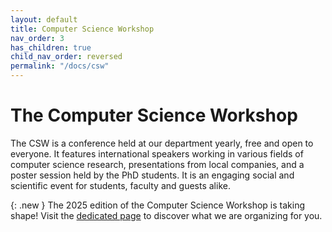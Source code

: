 ```yaml
---
layout: default
title: Computer Science Workshop
nav_order: 3
has_children: true
child_nav_order: reversed
permalink: "/docs/csw"
---
```


# The Computer Science Workshop

The CSW is a conference held at our department yearly, free and open to everyone.
It features international speakers working in various fields of computer science research, presentations from local companies, and a poster session held by the PhD students.
It is an engaging social and scientific event for students, faculty and guests alike.

<!-- {: .new }
We are now collecting signatures for CSW 2025! Check [the page][csw25] and follow the link there to support us. -->

{: .new }
The 2025 edition of the Computer Science Workshop is taking shape!
Visit the [dedicated page][csw25] to discover what we are organizing for you.

[csw25]: https://docs-dibris.github.io/docs/Computer%20Science%20Workshop/csw25.html
